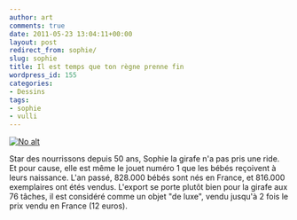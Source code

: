 ```yaml
---
author: art
comments: true
date: 2011-05-23 13:04:11+00:00
layout: post
redirect_from: sophie/
slug: sophie
title: Il est temps que ton règne prenne fin
wordpress_id: 155
categories:
- Dessins
tags:
- sophie
- vulli
---
```


<a href="https://static.irz.fr/2011/05/sophie-1000.png"><img alt="No alt" data-src="https://static.irz.fr/2011/05/sophie-1000-1024x646.png" src="https://static.irz.fr/thumb.php?size=<100&crop=0&src=https://static.irz.fr/2011/05/sophie-1000-1024x646.png" /></a>

Star des nourrissons depuis 50 ans, Sophie la girafe n'a pas pris une ride. Et pour cause, elle est même le jouet numéro 1 que les bébés reçoivent à leurs naissance. L'an passé, 828.000 bébés sont nés en France, et 816.000 exemplaires ont étés vendus. L'export se porte plutôt bien pour la girafe aux 76 tâches, il est considéré comme un objet "de luxe", vendu jusqu'à 2 fois le prix vendu en France (12 euros).
